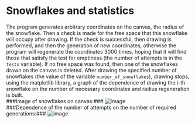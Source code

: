 # Snowflakes and statistics
The program generates arbitrary coordinates on the canvas, the radius of the snowflake. Then a check is made for the free space that this snowflake will occupy after drawing. If the check is successful, then drawing is performed, and then the generation of new coordinates, otherwise the program will regenerate the coordinates 3000 times, hoping that it will find those that satisfy the test for emptiness (the number of attempts is in the `tests` variable). If no free space was found, then one of the snowflakes drawn on the canvas is deleted. After drawing the specified number of snowflakes (the value of the variable `number_of_snowflakes`), drawing stops, using the matplotlib library, a graph of the dependence of drawing the i-th snowflake on the number of necessary coordinates and radius regeneration is built. 
<br/>
###Image of snowflakes on canvas:###
![image](https://user-images.githubusercontent.com/71276784/129423809-b2134046-87d3-4c1b-9cc7-762c64baeee8.png)
<br/>
###Dependence of the number of attempts on the number of required generations:###
![image](https://user-images.githubusercontent.com/71276784/129423797-dbec29b0-6ade-40b3-b3f8-49cf4ccf79cd.png)
